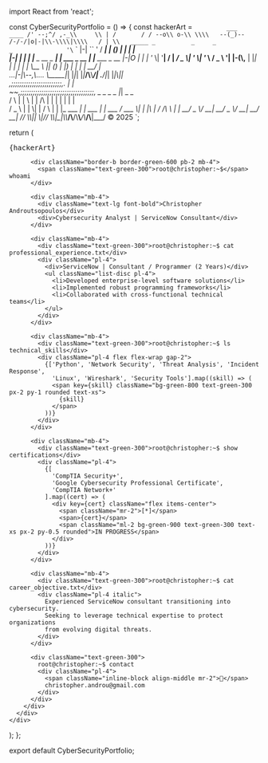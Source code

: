 import React from 'react';

const CyberSecurityPortfolio = () => {
  const hackerArt = `         ___   ____
       /' --;^/ ,-_\\     \\ | /      
      / / --o\\ o-\\ \\\\   --(_)--  
     /-/-/|o|-|\\-\\\\|\\\\   / | \\   _____ _          _     _              _              
      '\`  \` |-|   \`\` '           / ____| |        (_)   | |            | |               
            |-|                 | |    | |__  _ __ _ ___| |_ ___  _ __ | |__   ___ _ __ 
            |-|O               | |    | '_ \\| '__| / __| __/ _ \\| '_ \\| '_ \\ / _ \\ '__|
            |-(\\,__           | |____| | | | |  | \\__ \\ || (_) | |_) | | | |  __/ |   
         ...|-|\\--,\\_....      \\_____|_| |_|_|  |_|___/\\__\\___/| .__/|_| |_|\\___|_|   
      ,;;;;;;;;;;;;;;;;;;;;;;;;,.                               | |                      
~~,;;;;;;;;;;;;;;;;;;;;;;;;;;;;;;;;;;;,   _    _ _   _         |_|           _             _       
                                        / \\  | | \\ | |   /\\   | | |         | |           | |      
                                       / _ \\ | |  \\| |  /  \\  | | |_ ___  __| |_ ___  ___| |_ ___ 
                                      / ___ \\| | |\\  | / /\\ \\ | | __/ _ \\/ __| __/ _ \\/ __| __/ __|
                                     /_/   \\_\\_|_| \\_|/_/  \\_\\_|_|\\__\\___/\\__/\\__\\___/\\___/\\__|___/
                                                                                        © 2025     `;

  return (
    <div className="min-h-screen bg-black text-green-400 font-mono p-4 text-xs">
      <div className="max-w-4xl mx-auto">
        <div className="bg-gray-900 border border-green-600 rounded p-4">
          <pre className="text-green-400 text-[0.6rem] leading-tight mb-4 overflow-x-auto whitespace-pre">{hackerArt}</pre>
          
          <div className="border-b border-green-600 pb-2 mb-4">
            <span className="text-green-300">root@christopher:~$</span> whoami
          </div>
          
          <div className="mb-4">
            <div className="text-lg font-bold">Christopher Androutsopoulos</div>
            <div>Cybersecurity Analyst | ServiceNow Consultant</div>
          </div>

          <div className="mb-4">
            <div className="text-green-300">root@christopher:~$ cat professional_experience.txt</div>
            <div className="pl-4">
              <div>ServiceNow | Consultant / Programmer (2 Years)</div>
              <ul className="list-disc pl-4">
                <li>Developed enterprise-level software solutions</li>
                <li>Implemented robust programming frameworks</li>
                <li>Collaborated with cross-functional technical teams</li>
              </ul>
            </div>
          </div>

          <div className="mb-4">
            <div className="text-green-300">root@christopher:~$ ls technical_skills</div>
            <div className="pl-4 flex flex-wrap gap-2">
              {['Python', 'Network Security', 'Threat Analysis', 'Incident Response', 
                'Linux', 'Wireshark', 'Security Tools'].map((skill) => (
                <span key={skill} className="bg-green-800 text-green-300 px-2 py-1 rounded text-xs">
                  {skill}
                </span>
              ))}
            </div>
          </div>

          <div className="mb-4">
            <div className="text-green-300">root@christopher:~$ show certifications</div>
            <div className="pl-4">
              {[
                'CompTIA Security+',
                'Google Cybersecurity Professional Certificate', 
                'CompTIA Network+'
              ].map((cert) => (
                <div key={cert} className="flex items-center">
                  <span className="mr-2">[*]</span>
                  <span>{cert}</span>
                  <span className="ml-2 bg-green-900 text-green-300 text-xs px-2 py-0.5 rounded">IN PROGRESS</span>
                </div>
              ))}
            </div>
          </div>

          <div className="mb-4">
            <div className="text-green-300">root@christopher:~$ cat career_objective.txt</div>
            <div className="pl-4 italic">
              Experienced ServiceNow consultant transitioning into cybersecurity. 
              Seeking to leverage technical expertise to protect organizations 
              from evolving digital threats.
            </div>
          </div>

          <div className="text-green-300">
            root@christopher:~$ contact
            <div className="pl-4">
              <span className="inline-block align-middle mr-2">📧</span> 
              christopher.androu@gmail.com
            </div>
          </div>
        </div>
      </div>
    </div>
  );
};

export default CyberSecurityPortfolio;

